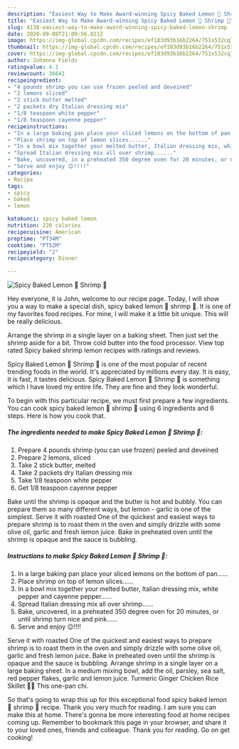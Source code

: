 ```yaml
---
description: "Easiest Way to Make Award-winning Spicy Baked Lemon 🍋 Shrimp 🍤"
title: "Easiest Way to Make Award-winning Spicy Baked Lemon 🍋 Shrimp 🍤"
slug: 4138-easiest-way-to-make-award-winning-spicy-baked-lemon-shrimp
date: 2020-09-08T21:09:56.821Z
image: https://img-global.cpcdn.com/recipes/ef183d93b16b2264/751x532cq70/spicy-baked-lemon-🍋-shrimp-🍤-recipe-main-photo.jpg
thumbnail: https://img-global.cpcdn.com/recipes/ef183d93b16b2264/751x532cq70/spicy-baked-lemon-🍋-shrimp-🍤-recipe-main-photo.jpg
cover: https://img-global.cpcdn.com/recipes/ef183d93b16b2264/751x532cq70/spicy-baked-lemon-🍋-shrimp-🍤-recipe-main-photo.jpg
author: Johanna Fields
ratingvalue: 4.1
reviewcount: 36641
recipeingredient:
- "4 pounds shrimp you can use frozen peeled and deveined"
- "2 lemons sliced"
- "2 stick butter melted"
- "2 packets dry Italian dressing mix"
- "1/8 teaspoon white pepper"
- "1/8 teaspoon cayenne pepper"
recipeinstructions:
- "In a large baking pan place your sliced lemons on the bottom of pan......"
- "Place shrimp on top of lemon slices......"
- "In a bowl mix together your melted butter, Italian dressing mix, white pepper and cayenne pepper......"
- "Spread Italian dressing mix all over shrimp......"
- "Bake, uncovered, in a preheated 350 degree oven for 20 minutes, or until shrimp turn nice and pink......"
- "Serve and enjoy 😉!!!!"
categories:
- Recipe
tags:
- spicy
- baked
- lemon

katakunci: spicy baked lemon 
nutrition: 220 calories
recipecuisine: American
preptime: "PT34M"
cooktime: "PT52M"
recipeyield: "2"
recipecategory: Dinner

---
```



![Spicy Baked Lemon 🍋 Shrimp 🍤](https://img-global.cpcdn.com/recipes/ef183d93b16b2264/751x532cq70/spicy-baked-lemon-🍋-shrimp-🍤-recipe-main-photo.jpg)

Hey everyone, it is John, welcome to our recipe page. Today, I will show you a way to make a special dish, spicy baked lemon 🍋 shrimp 🍤. It is one of my favorites food recipes. For mine, I will make it a little bit unique. This will be really delicious.

Arrange the shrimp in a single layer on a baking sheet. Then just set the shrimp aside for a bit. Throw cold butter into the food processor. View top rated Spicy baked shrimp lemon recipes with ratings and reviews.

Spicy Baked Lemon 🍋 Shrimp 🍤 is one of the most popular of recent trending foods in the world. It's appreciated by millions every day. It is easy, it is fast, it tastes delicious. Spicy Baked Lemon 🍋 Shrimp 🍤 is something which I have loved my entire life. They are fine and they look wonderful.


To begin with this particular recipe, we must first prepare a few ingredients. You can cook spicy baked lemon 🍋 shrimp 🍤 using 6 ingredients and 6 steps. Here is how you cook that.

<!--inarticleads1-->

##### The ingredients needed to make Spicy Baked Lemon 🍋 Shrimp 🍤:

1. Prepare 4 pounds shrimp (you can use frozen) peeled and deveined
1. Prepare 2 lemons, sliced
1. Take 2 stick butter, melted
1. Take 2 packets dry Italian dressing mix
1. Take 1/8 teaspoon white pepper
1. Get 1/8 teaspoon cayenne pepper


Bake until the shrimp is opaque and the butter is hot and bubbly. You can prepare them so many different ways, but lemon - garlic is one of the simplest. Serve it with roasted One of the quickest and easiest ways to prepare shrimp is to roast them in the oven and simply drizzle with some olive oil, garlic and fresh lemon juice. Bake in preheated oven until the shrimp is opaque and the sauce is bubbling. 

<!--inarticleads2-->

##### Instructions to make Spicy Baked Lemon 🍋 Shrimp 🍤:

1. In a large baking pan place your sliced lemons on the bottom of pan......
1. Place shrimp on top of lemon slices......
1. In a bowl mix together your melted butter, Italian dressing mix, white pepper and cayenne pepper......
1. Spread Italian dressing mix all over shrimp......
1. Bake, uncovered, in a preheated 350 degree oven for 20 minutes, or until shrimp turn nice and pink......
1. Serve and enjoy 😉!!!!


Serve it with roasted One of the quickest and easiest ways to prepare shrimp is to roast them in the oven and simply drizzle with some olive oil, garlic and fresh lemon juice. Bake in preheated oven until the shrimp is opaque and the sauce is bubbling. Arrange shrimp in a single layer on a large baking sheet. In a medium mixing bowl, add the oil, parsley, sea salt, red pepper flakes, garlic and lemon juice. Turmeric Ginger Chicken Rice Skillet 🌱🍋 This one-pan chi. 

So that's going to wrap this up for this exceptional food spicy baked lemon 🍋 shrimp 🍤 recipe. Thank you very much for reading. I am sure you can make this at home. There's gonna be more interesting food at home recipes coming up. Remember to bookmark this page in your browser, and share it to your loved ones, friends and colleague. Thank you for reading. Go on get cooking!
